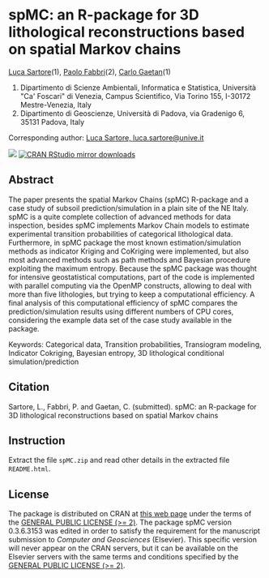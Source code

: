 spMC: an R-package for 3D lithological reconstructions based on spatial Markov chains
=====================================================================================

[Luca Sartore](mailto://luca.sartore@unive.it)(1), [Paolo Fabbri](paolo.fabbri@unipd.it)(2), [Carlo Gaetan](mailto://gaetan@unive.it)(1)

  1. Dipartimento di Scienze Ambientali, Informatica e Statistica,
     Università "Ca' Foscari" di Venezia,
     Campus Scientifico, Via Torino 155,
     I-30172 Mestre-Venezia, Italy
  2. Dipartimento di Geoscienze,
     Università di Padova,
     via Gradenigo 6,
     35131 Padova, Italy

Corresponding author: [Luca Sartore, luca.sartore@unive.it](mailto://luca.sartore@unive.it)

[![](http://www.r-pkg.org/badges/version/spMC)](http://www.r-pkg.org/pkg/spMC)
[![CRAN RStudio mirror downloads](http://cranlogs.r-pkg.org/badges/spMC)](http://www.r-pkg.org/pkg/spMC)

Abstract
--------

The paper presents the  spatial Markov Chains (spMC) R-package and a case study of subsoil prediction/simulation in a plain site of the NE Italy. 
spMC is a quite complete collection of advanced methods for data inspection, besides spMC implements Markov Chain models to estimate experimental transition probabilities of categorical lithological data. 
Furthermore, in spMC package the most known estimation/simulation methods as indicator Kriging and CoKriging were implemented, but also most advanced methods such as path methods and Bayesian procedure exploiting the maximum entropy. 
Because the spMC package was thought for intensive geostatistical computations, part of the code is implemented with parallel computing via the OpenMP constructs, allowing to deal with more than five lithologies, but trying to keep a computational efficiency. 
A final analysis of this computational efficiency of spMC compares the prediction/simulation results using different numbers of CPU cores, considering the example data set of the case study available in the package.

Keywords: Categorical data, Transition probabilities, Transiogram modeling, Indicator Cokriging, Bayesian entropy, 3D lithological conditional simulation/prediction

Citation
--------

Sartore, L., Fabbri, P. and Gaetan, C. (submitted). spMC: an R-package for 3D lithological reconstructions based on spatial Markov chains

Instruction
-----------

Extract the file `spMC.zip` and read other details in the extracted file `README.html`.

License
-------

The package is distributed on CRAN at [this web page](https://cran.r-project.org/web/packages/spMC/index.html) under the terms of the [GENERAL PUBLIC LICENSE (>= 2)](https://cran.r-project.org/web/licenses/GPL-2). The package spMC version 0.3.6.3153 was edited in order to satisfy the requirement for the manuscript submission to *Computer and Geosciences* (Elsevier). This specific version will never appear on the CRAN servers, but it can be available on the Elsevier servers with the same terms and conditions specified by the [GENERAL PUBLIC LICENSE (>= 2)](https://cran.r-project.org/web/licenses/GPL-2).

